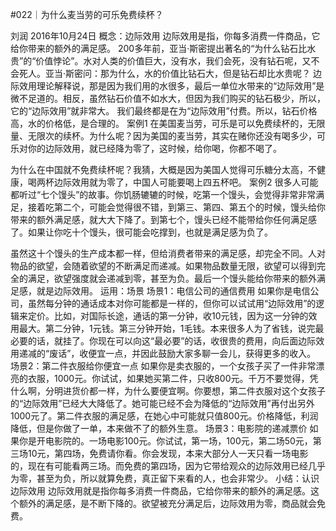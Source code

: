 #022｜为什么麦当劳的可乐免费续杯？


刘润
2016年10月24日
概念：边际效用
边际效用是指，你每多消费一件商品，它给你带来的额外的满足感。
200多年前，亚当·斯密提出著名的“为什么钻石比水贵”的“价值悖论”。水对人类的价值巨大，没有水，我们会死，没有钻石呢，又不会死人。亚当·斯密问：那为什么，水的价值比钻石大，但是钻石却比水贵呢？
边际效用理论解释说，那是因为我们用的水很多，最后一单位水带来的“边际效用”是微不足道的。相反，虽然钻石价值不如水大，但因为我们购买的钻石极少，所以，它的“边际效用”就非常大。
我们最终都是在为“边际效用”付费。所以，钻石价格高，水的价格低，是合理的。
案例1
在美国麦当劳，可乐是可以免费续杯的，无限量、无限次的续杯。为什么呢？因为美国的麦当劳，其实在赌你还没有喝多少，可乐对你的边际效用，就已经降为零了，这时候，给你喝，你都不喝了。

为什么在中国就不免费续杯呢？我猜，大概是因为美国人觉得可乐糖分太高，不健康，喝两杯边际效用就为零了，中国人可能要喝上四五杯吧。
案例2
很多人可能都听过“七个馒头”的故事。你饥肠辘辘的时候，吃第一个馒头，会觉得非常非常满足，接着吃第二个，可能会觉得很不错，到第三、第四、第五个的时候，馒头给你带来的额外满足感，就大大下降了。到第七个，馒头已经不能带给你任何满足感了。如果让你吃十个馒头，很可能会吃撑到，也就是满足感为负了。

虽然这十个馒头的生产成本都一样，但给消费者带来的满足感，却完全不同。人对物品的欲望，会随着欲望的不断满足而递减。如果物品数量无限，欲望可以得到完全的满足，欲望强度就会递减到零，甚至为负。最后一个馒头能给你带来的额外满足感，就是边际效用。
运用：场景
场景1：电信公司的通信费用
如果你是电信公司，虽然每分钟的通话成本对你可能都是一样的，但你可以试试用“边际效用”的逻辑来定价。比如，对国际长途，通话的第一分钟，收10元钱，因为这一分钟的效用最大。第二分钟，1元钱。第三分钟开始，1毛钱。本来很多人为了省钱，说完最必要的话，就挂了。你现在可以向这“最必要”的话，收很贵的费用，向后面边际效用递减的“废话”，收便宜一点，并因此鼓励大家多聊一会儿，获得更多的收入。
场景2：第二件衣服给你便宜一点
如果你是卖衣服的，一个女孩子买了一件非常漂亮的衣服，1000元。你试试，如果她买第二件，只收800元。千万不要觉得，凭什么啊，分明进货价都一样，为什么要便宜啊。你要想，第二件衣服对这个女孩子的“边际效用”已经大大降低了。她可能已经不会为降低的“边际效用”再付出另外1000元了。第二件衣服的满足感，在她心中可能就只值800元。价格降低，利润降低，但是你做了一单，本来做不了的额外生意。
场景3：电影院的递减票价
如果你是开电影院的。一场电影100元。你试试，第一场，100元，第二场50元，第三场10元，第四场，免费请你看。你会发现，本来大部分人一天只看一场电影的，现在有可能看两三场。而免费的第四场，因为它带给观众的边际效用已经几乎为零，甚至为负，所以就算免费，真正留下来看的人，也会非常少。
小结：认识边际效用
边际效用就是指你每多消费一件商品，它给你带来的额外的满足感。这个额外的满足感，是不断下降的。欲望被充分满足后，边际效用为零，商品就会免费。
